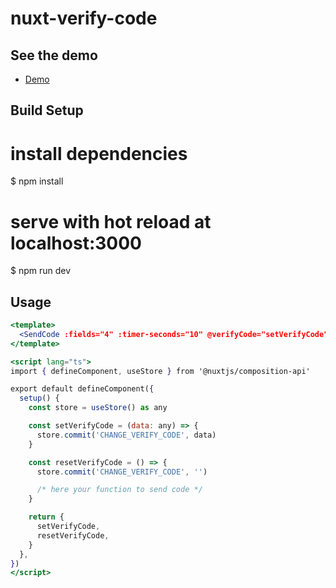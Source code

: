 # nuxt-verify-code

## See the demo

- [Demo](https://alexangum.ru/)

## Build Setup

# install dependencies
$ npm install

# serve with hot reload at localhost:3000
$ npm run dev

## Usage

```jsx
<template>
  <SendCode :fields="4" :timer-seconds="10" @verifyCode="setVerifyCode" @reset="resetVerifyCode" />
</template>

<script lang="ts">
import { defineComponent, useStore } from '@nuxtjs/composition-api'

export default defineComponent({
  setup() {
    const store = useStore() as any

    const setVerifyCode = (data: any) => {
      store.commit('CHANGE_VERIFY_CODE', data)
    }

    const resetVerifyCode = () => {
      store.commit('CHANGE_VERIFY_CODE', '')

      /* here your function to send code */
    }

    return {
      setVerifyCode,
      resetVerifyCode,
    }
  },
})
</script>
```